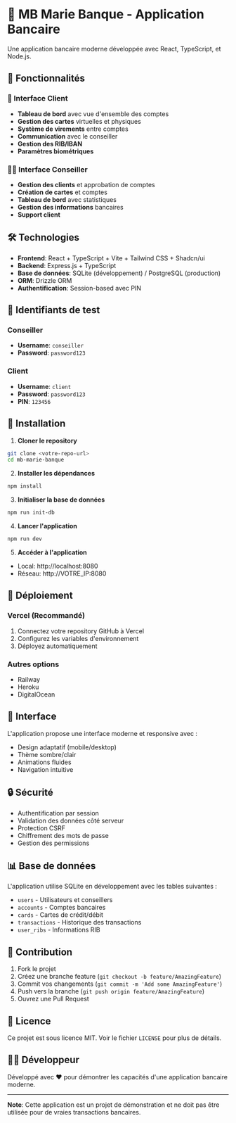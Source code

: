 # 🏦 MB Marie Banque - Application Bancaire

Une application bancaire moderne développée avec React, TypeScript, et Node.js.

## 🚀 Fonctionnalités

### 👤 Interface Client
- **Tableau de bord** avec vue d'ensemble des comptes
- **Gestion des cartes** virtuelles et physiques
- **Système de virements** entre comptes
- **Communication** avec le conseiller
- **Gestion des RIB/IBAN**
- **Paramètres biométriques**

### 👨‍💼 Interface Conseiller
- **Gestion des clients** et approbation de comptes
- **Création de cartes** et comptes
- **Tableau de bord** avec statistiques
- **Gestion des informations** bancaires
- **Support client**

## 🛠️ Technologies

- **Frontend**: React + TypeScript + Vite + Tailwind CSS + Shadcn/ui
- **Backend**: Express.js + TypeScript
- **Base de données**: SQLite (développement) / PostgreSQL (production)
- **ORM**: Drizzle ORM
- **Authentification**: Session-based avec PIN

## 🔑 Identifiants de test

### Conseiller
- **Username**: `conseiller`
- **Password**: `password123`

### Client
- **Username**: `client`
- **Password**: `password123`
- **PIN**: `123456`

## 🚀 Installation

1. **Cloner le repository**
```bash
git clone <votre-repo-url>
cd mb-marie-banque
```

2. **Installer les dépendances**
```bash
npm install
```

3. **Initialiser la base de données**
```bash
npm run init-db
```

4. **Lancer l'application**
```bash
npm run dev
```

5. **Accéder à l'application**
- Local: http://localhost:8080
- Réseau: http://VOTRE_IP:8080

## 📱 Déploiement

### Vercel (Recommandé)
1. Connectez votre repository GitHub à Vercel
2. Configurez les variables d'environnement
3. Déployez automatiquement

### Autres options
- Railway
- Heroku
- DigitalOcean

## 🎨 Interface

L'application propose une interface moderne et responsive avec :
- Design adaptatif (mobile/desktop)
- Thème sombre/clair
- Animations fluides
- Navigation intuitive

## 🔒 Sécurité

- Authentification par session
- Validation des données côté serveur
- Protection CSRF
- Chiffrement des mots de passe
- Gestion des permissions

## 📊 Base de données

L'application utilise SQLite en développement avec les tables suivantes :
- `users` - Utilisateurs et conseillers
- `accounts` - Comptes bancaires
- `cards` - Cartes de crédit/débit
- `transactions` - Historique des transactions
- `user_ribs` - Informations RIB

## 🤝 Contribution

1. Fork le projet
2. Créez une branche feature (`git checkout -b feature/AmazingFeature`)
3. Commit vos changements (`git commit -m 'Add some AmazingFeature'`)
4. Push vers la branche (`git push origin feature/AmazingFeature`)
5. Ouvrez une Pull Request

## 📄 Licence

Ce projet est sous licence MIT. Voir le fichier `LICENSE` pour plus de détails.

## 👨‍💻 Développeur

Développé avec ❤️ pour démontrer les capacités d'une application bancaire moderne.

---

**Note**: Cette application est un projet de démonstration et ne doit pas être utilisée pour de vraies transactions bancaires. 